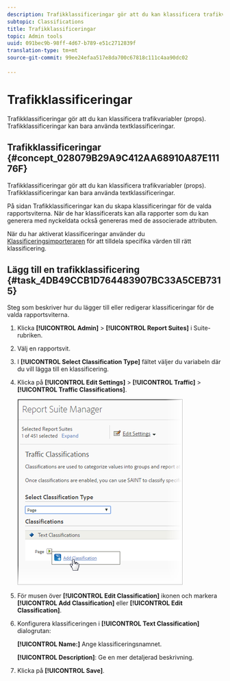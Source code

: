 ```yaml
---
description: Trafikklassificeringar gör att du kan klassificera trafikvariabler (props). Trafikklassificeringar kan bara använda textklassificeringar.
subtopic: Classifications
title: Trafikklassificeringar
topic: Admin tools
uuid: 091bec9b-98ff-4d67-b789-e51c2712839f
translation-type: tm+mt
source-git-commit: 99ee24efaa517e8da700c67818c111c4aa90dc02

---
```



# Trafikklassificeringar

Trafikklassificeringar gör att du kan klassificera trafikvariabler (props). Trafikklassificeringar kan bara använda textklassificeringar.

## Trafikklassificeringar {#concept_028079B29A9C412AA68910A87E11176F}

Trafikklassificeringar gör att du kan klassificera trafikvariabler (props). Trafikklassificeringar kan bara använda textklassificeringar.

På sidan Trafikklassificeringar kan du skapa klassificeringar för de valda rapportsviterna. När de har klassificerats kan alla rapporter som du kan generera med nyckeldata också genereras med de associerade attributen.

När du har aktiverat klassificeringar använder du [Klassificeringsimporteraren](/help/components/c-classifications2/c-classifications-importer/c-working-with-saint.md) för att tilldela specifika värden till rätt klassificering.

## Lägg till en trafikklassificering {#task_4DB49CCB1D764483907BC33A5CEB7315}

<!-- 

t_classification_add_traffic.xml

 -->

Steg som beskriver hur du lägger till eller redigerar klassificeringar för de valda rapportsviterna.

1. Klicka **[!UICONTROL Admin]** > **[!UICONTROL Report Suites]** i Suite-rubriken.
1. Välj en rapportsvit.
1. I **[!UICONTROL Select Classification Type]** fältet väljer du variabeln där du vill lägga till en klassificering.
1. Klicka på **[!UICONTROL Edit Settings]** > **[!UICONTROL Traffic]** > **[!UICONTROL Traffic Classifications]**.

   ![Steginformation](assets/traffic-classification.png)

1. För musen över **[!UICONTROL Edit Classification]** ikonen och markera **[!UICONTROL Add Classification]** eller **[!UICONTROL Edit Classification]**.
1. Konfigurera klassificeringen i **[!UICONTROL Text Classification]** dialogrutan:

   **[!UICONTROL Name:]** Ange klassificeringsnamnet.

   **[!UICONTROL Description]**: Ge en mer detaljerad beskrivning.
1. Klicka på **[!UICONTROL Save]**.
